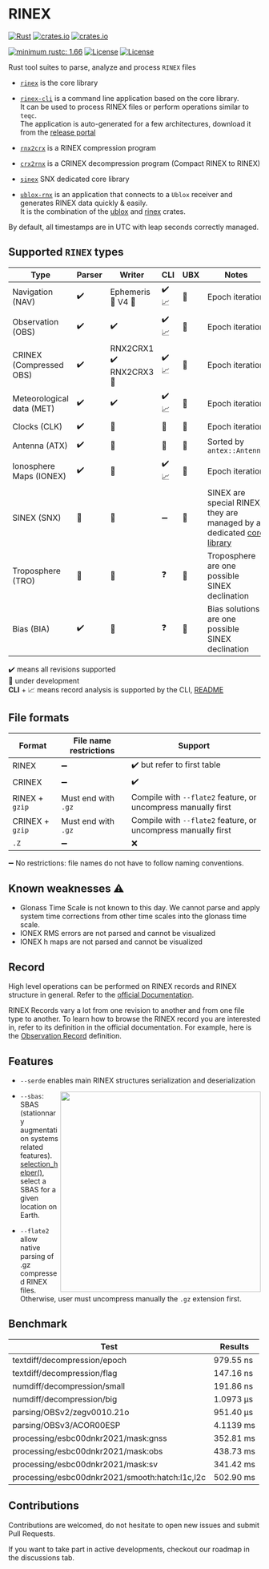 RINEX 
=====

[![Rust](https://github.com/gwbres/rinex/actions/workflows/rust.yml/badge.svg)](https://github.com/gwbres/rinex/actions/workflows/rust.yml)
[![crates.io](https://docs.rs/rinex/badge.svg)](https://docs.rs/rinex/)
[![crates.io](https://img.shields.io/crates/d/rinex.svg)](https://crates.io/crates/rinex)

[![minimum rustc: 1.66](https://img.shields.io/badge/minimum%20rustc-1.66-blue?logo=rust)](https://www.whatrustisit.com)
[![License](https://img.shields.io/badge/license-Apache%202.0-blue?style=flat-square)](https://github.com/gwbres/rinex/blob/main/LICENSE-APACHE)
[![License](https://img.shields.io/badge/license-MIT-blue?style=flat-square)](https://github.com/gwbres/rinex/blob/main/LICENSE-MIT) 

Rust tool suites to parse, analyze and process `RINEX` files

* [`rinex`](rinex/) is the core library 
* [`rinex-cli`](rinex-cli/) is a command line application based on the core library.  
It can be used to process RINEX files or perform operations similar to `teqc`.   
The application is auto-generated for a few architectures, download it from the 
[release portal](https://github.com/gwbres/rinex/releases)

* [`rnx2crx`](rnx2crx/) is a RINEX compression program 
* [`crx2rnx`](crx2rnx/) is a CRINEX decompression program (Compact RINEX to RINEX)
* [`sinex`](sinex/) SNX dedicated core library

* [`ublox-rnx`](ublox-rnx/) is an application that connects to a `Ublox`
receiver and generates RINEX data quickly & easily.   
It is the combination of the [ublox](https://github.com/lkolbly/ublox)
and [rinex](rinex/) crates.

By default, all timestamps are in UTC with leap seconds correctly managed.

## Supported `RINEX` types

| Type                       | Parser            | Writer              |  CLI                 | UBX                  |           Notes          |
|----------------------------|-------------------|---------------------|----------------------|-------------------|-------------------------
| Navigation  (NAV)          | :heavy_check_mark:| Ephemeris :construction: V4 :construction: |  :heavy_check_mark: :chart_with_upwards_trend:  | :construction:       | Epoch iteration |
| Observation (OBS)          | :heavy_check_mark:| :heavy_check_mark: | :heavy_check_mark:  :chart_with_upwards_trend: |  :construction:  | Epoch iteration |
|  CRINEX  (Compressed OBS)  | :heavy_check_mark:| RNX2CRX1 :heavy_check_mark: RNX2CRX3 :construction:  | :heavy_check_mark:  :chart_with_upwards_trend:  |  :construction:    | Epoch iteration |
|  Meteorological data (MET) | :heavy_check_mark:| :heavy_check_mark:  | :heavy_check_mark: :chart_with_upwards_trend:  | :construction:  | Epoch iteration |  
|  Clocks (CLK)              | :heavy_check_mark:| :construction:      | :construction:   |:construction: | Epoch iteration |
|  Antenna (ATX)             | :heavy_check_mark:| :construction:      | :construction:   |:construction: | Sorted by `antex::Antenna` |
|  Ionosphere Maps  (IONEX)  | :heavy_check_mark:|  :construction:     | :heavy_check_mark:  :chart_with_upwards_trend: |:construction: | Epoch iteration |
|  SINEX  (SNX)              | :construction:    |  :construction:     | :heavy_minus_sign:   |:construction: | SINEX are special RINEX, they are managed by a dedicated [core library](sinex/)  |
|  Troposphere  (TRO)        | :construction:    |  :construction:     | :question:           |:construction: | Troposphere are one possible SINEX declination |
|  Bias  (BIA)               | :heavy_check_mark: |  :construction:    | :question:           |:construction: | Bias solutions are one possible SINEX declination |

:heavy_check_mark: means all revisions supported   
:construction: under development   
__CLI__ + :chart_with_upwards_trend: means record analysis is supported by the CLI, [README](rinex-cli/README.md)

## File formats

| Format   | File name restrictions  |    Support          |
|----------|-------------------------|---------------------|
| RINEX    | :heavy_minus_sign: | :heavy_check_mark: but refer to first table |
| CRINEX   | :heavy_minus_sign: | :heavy_check_mark:  | 
| RINEX + `gzip`   | Must end with `.gz` | Compile with `--flate2` feature, or uncompress manually first |
| CRINEX + `gzip` | Must end with `.gz` | Compile with `--flate2` feature, or uncompress manually first |
| `.Z` | :heavy_minus_sign:  | :x: |

:heavy_minus_sign: No restrictions: file names do not have to follow naming conventions.  

## Known weaknesses :warning:

- Glonass Time Scale is not known to this day.
We cannot parse and apply system time corrections from other time scales into the glonass time scale.
- IONEX RMS errors are not parsed and cannot be visualized 
- IONEX h maps are not parsed and cannot be visualized

## Record

High level operations can be performed on RINEX records and
RINEX structure in general.
Refer to the [official Documentation](https://docs.rs/rinex/latest/rinex/struct.Rinex.html).

RINEX Records vary a lot from one revision to another
and from one file type to another.
To learn how to browse the RINEX record you are interested in,
refer to its definition in the official documentation.
For example, here is the 
[Observation Record](https://docs.rs/rinex/latest/rinex/observation/record/type.Record.html)
definition.

## Features

* `--serde` enables main RINEX structures serialization and deserialization 

<img align="right" width="400" src="https://upload.wikimedia.org/wikipedia/commons/4/46/SBAS_Service_Areas.png">

* `--sbas`: SBAS (stationnary augmentation systems related features).    
[selection_helper()](https://docs.rs/rinex/latest/rinex/struct.Rinex.html),
select a SBAS for a given location on Earth.

* `--flate2`  
allow native parsing of .gz compressed RINEX files. Otherwise, user must uncompress manually the `.gz` extension first.

## Benchmark

Test           | Results 
---------------|-------------------------|
textdiff/decompression/epoch | 979.55 ns |
textdiff/decompression/flag  | 147.16 ns | 
numdiff/decompression/small  | 191.86 ns |
numdiff/decompression/big    | 1.0973 µs |
parsing/OBSv2/zegv0010.21o   | 951.40 µs |
parsing/OBSv3/ACOR00ESP      | 4.1139 ms |
processing/esbc00dnkr2021/mask:gnss | 352.81 ms |
processing/esbc00dnkr2021/mask:obs |  438.73 ms |
processing/esbc00dnkr2021/mask:sv | 341.42 ms | 
processing/esbc00dnkr2021/smooth:hatch:l1c,l2c | 502.90 ms | 

## Contributions

Contributions are welcomed, do not hesitate to open new issues
and submit Pull Requests.

If you want to take part in active developments, checkout our roadmap in the discussions tab.
